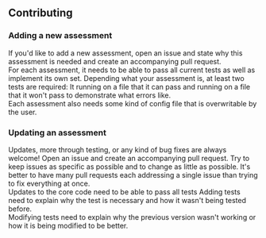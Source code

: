 ## Contributing

### Adding a new assessment
If you'd like to add a new assessment, open an issue and state why this assessment is needed and create an accompanying pull request.  
For each assessment, it needs to be able to pass all current tests as well as implement its own set. Depending what your assessment is, at least two tests are required: It running on a file that it can pass and running on a file that it won't pass to demonstrate what errors like.  
Each assessment also needs some kind of config file that is overwritable by the user.

### Updating an assessment
Updates, more through testing, or any kind of bug fixes are always welcome! Open an issue and create an accompanying pull request. Try to keep issues as specific as possible and to change as little as possible. It's better to have many pull requests each addressing a single issue than trying to fix everything at once.  
Updates to the core code need to be able to pass all tests
Adding tests need to explain why the test is necessary and how it wasn't being tested before.  
Modifying tests need to explain why the previous version wasn't working or how it is being modified to be better.  
